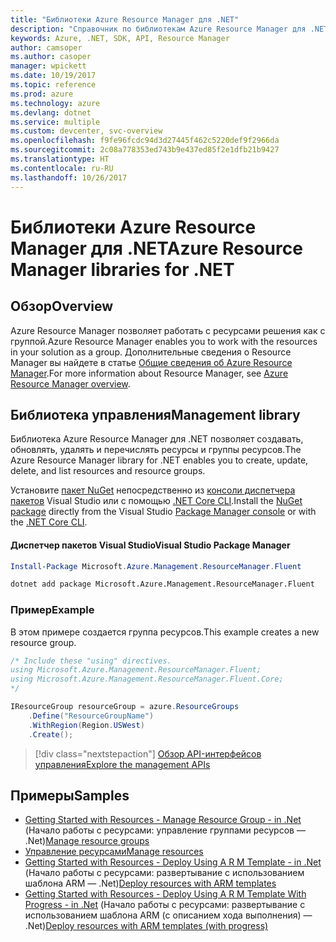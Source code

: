 ```yaml
---
title: "Библиотеки Azure Resource Manager для .NET"
description: "Справочник по библиотекам Azure Resource Manager для .NET"
keywords: Azure, .NET, SDK, API, Resource Manager
author: camsoper
ms.author: casoper
manager: wpickett
ms.date: 10/19/2017
ms.topic: reference
ms.prod: azure
ms.technology: azure
ms.devlang: dotnet
ms.service: multiple
ms.custom: devcenter, svc-overview
ms.openlocfilehash: f9fe96fcdc94d3d27445f462c5220def9f2966da
ms.sourcegitcommit: 2c08a778353ed743b9e437ed85f2e1dfb21b9427
ms.translationtype: HT
ms.contentlocale: ru-RU
ms.lasthandoff: 10/26/2017
---
```

# <a name="azure-resource-manager-libraries-for-net"></a><span data-ttu-id="df5b9-104">Библиотеки Azure Resource Manager для .NET</span><span class="sxs-lookup"><span data-stu-id="df5b9-104">Azure Resource Manager libraries for .NET</span></span>

## <a name="overview"></a><span data-ttu-id="df5b9-105">Обзор</span><span class="sxs-lookup"><span data-stu-id="df5b9-105">Overview</span></span>

<span data-ttu-id="df5b9-106">Azure Resource Manager позволяет работать с ресурсами решения как с группой.</span><span class="sxs-lookup"><span data-stu-id="df5b9-106">Azure Resource Manager enables you to work with the resources in your solution as a group.</span></span>  <span data-ttu-id="df5b9-107">Дополнительные сведения о Resource Manager вы найдете в статье [Общие сведения об Azure Resource Manager](https://docs.microsoft.com/azure/azure-resource-manager/resource-group-overview).</span><span class="sxs-lookup"><span data-stu-id="df5b9-107">For more information about Resource Manager, see [Azure Resource Manager overview](https://docs.microsoft.com/azure/azure-resource-manager/resource-group-overview).</span></span>

## <a name="management-library"></a><span data-ttu-id="df5b9-108">Библиотека управления</span><span class="sxs-lookup"><span data-stu-id="df5b9-108">Management library</span></span>

<span data-ttu-id="df5b9-109">Библиотека Azure Resource Manager для .NET позволяет создавать, обновлять, удалять и перечислять ресурсы и группы ресурсов.</span><span class="sxs-lookup"><span data-stu-id="df5b9-109">The Azure Resource Manager library for .NET enables you to create, update, delete, and list resources and resource groups.</span></span>

<span data-ttu-id="df5b9-110">Установите [пакет NuGet](https://www.nuget.org/packages/Microsoft.Azure.Management.ResourceManager.Fluent) непосредственно из [консоли диспетчера пакетов][PackageManager] Visual Studio или с помощью [.NET Core CLI][DotNetCLI].</span><span class="sxs-lookup"><span data-stu-id="df5b9-110">Install the [NuGet package](https://www.nuget.org/packages/Microsoft.Azure.Management.ResourceManager.Fluent) directly from the Visual Studio [Package Manager console][PackageManager] or with the [.NET Core CLI][DotNetCLI].</span></span>

#### <a name="visual-studio-package-manager"></a><span data-ttu-id="df5b9-111">Диспетчер пакетов Visual Studio</span><span class="sxs-lookup"><span data-stu-id="df5b9-111">Visual Studio Package Manager</span></span>

```powershell
Install-Package Microsoft.Azure.Management.ResourceManager.Fluent
```

```bash
dotnet add package Microsoft.Azure.Management.ResourceManager.Fluent
```

### <a name="example"></a><span data-ttu-id="df5b9-112">Пример</span><span class="sxs-lookup"><span data-stu-id="df5b9-112">Example</span></span>

<span data-ttu-id="df5b9-113">В этом примере создается группа ресурсов.</span><span class="sxs-lookup"><span data-stu-id="df5b9-113">This example creates a new resource group.</span></span>

```csharp
/* Include these "using" directives.
using Microsoft.Azure.Management.ResourceManager.Fluent;
using Microsoft.Azure.Management.ResourceManager.Fluent.Core;
*/

IResourceGroup resourceGroup = azure.ResourceGroups
    .Define("ResourceGroupName")
    .WithRegion(Region.USWest)
    .Create();
```

> [!div class="nextstepaction"]
> [<span data-ttu-id="df5b9-114">Обзор API-интерфейсов управления</span><span class="sxs-lookup"><span data-stu-id="df5b9-114">Explore the management APIs</span></span>](/dotnet/api/overview/azure/resources/management)


## <a name="samples"></a><span data-ttu-id="df5b9-115">Примеры</span><span class="sxs-lookup"><span data-stu-id="df5b9-115">Samples</span></span>

* <span data-ttu-id="df5b9-116">[Getting Started with Resources - Manage Resource Group - in .Net](https://github.com/Azure-Samples/resources-dotnet-manage-resource-group) (Начало работы с ресурсами: управление группами ресурсов — .Net)</span><span class="sxs-lookup"><span data-stu-id="df5b9-116">[Manage resource groups](https://github.com/Azure-Samples/resources-dotnet-manage-resource-group)</span></span>
* [<span data-ttu-id="df5b9-117">Управление ресурсами</span><span class="sxs-lookup"><span data-stu-id="df5b9-117">Manage resources</span></span>](https://github.com/Azure-Samples/resources-dotnet-manage-resource)
* <span data-ttu-id="df5b9-118">[Getting Started with Resources - Deploy Using A R M Template - in .Net](https://github.com/Azure-Samples/resources-dotnet-deploy-using-arm-template) (Начало работы с ресурсами: развертывание с использованием шаблона ARM — .Net)</span><span class="sxs-lookup"><span data-stu-id="df5b9-118">[Deploy resources with ARM templates](https://github.com/Azure-Samples/resources-dotnet-deploy-using-arm-template)</span></span>
* <span data-ttu-id="df5b9-119">[Getting Started with Resources - Deploy Using A R M Template With Progress - in .Net](https://github.com/Azure-Samples/resources-dotnet-deploy-using-arm-template-with-progress) (Начало работы с ресурсами: развертывание с использованием шаблона ARM (с описанием хода выполнения) — .Net)</span><span class="sxs-lookup"><span data-stu-id="df5b9-119">[Deploy resources with ARM templates (with progress)](https://github.com/Azure-Samples/resources-dotnet-deploy-using-arm-template-with-progress)</span></span>


[PackageManager]: https://docs.microsoft.com/nuget/tools/package-manager-console
[DotNetCLI]: https://docs.microsoft.com/dotnet/core/tools/dotnet-add-package
